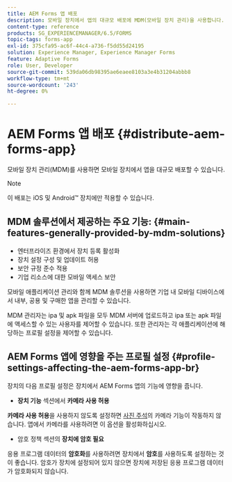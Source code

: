 ```yaml
---
title: AEM Forms 앱 배포
description: 모바일 장치에서 앱의 대규모 배포에 MDM(모바일 장치 관리)을 사용합니다.
content-type: reference
products: SG_EXPERIENCEMANAGER/6.5/FORMS
topic-tags: forms-app
exl-id: 375cfa95-ac6f-44c4-a736-f5dd55d24195
solution: Experience Manager, Experience Manager Forms
feature: Adaptive Forms
role: User, Developer
source-git-commit: 539da06db98395ae6eaee8103a3e4b31204abbb8
workflow-type: tm+mt
source-wordcount: '243'
ht-degree: 0%

---
```


# AEM Forms 앱 배포 {#distribute-aem-forms-app}

모바일 장치 관리(MDM)를 사용하면 모바일 장치에서 앱을 대규모 배포할 수 있습니다.

>[!NOTE]
>
>이 배포는 iOS 및 Android™ 장치에만 적용할 수 있습니다.

## MDM 솔루션에서 제공하는 주요 기능: {#main-features-generally-provided-by-mdm-solutions}

* 엔터프라이즈 환경에서 장치 등록 활성화
* 장치 설정 구성 및 업데이트 허용
* 보안 규정 준수 적용
* 기업 리소스에 대한 모바일 액세스 보안

모바일 애플리케이션 관리와 함께 MDM 솔루션을 사용하면 기업 내 모바일 디바이스에서 내부, 공용 및 구매한 앱을 관리할 수 있습니다.

MDM 관리자는 ipa 및 apk 파일을 모두 MDM 서버에 업로드하고 ipa 또는 apk 파일에 액세스할 수 있는 사용자를 제어할 수 있습니다. 또한 관리자는 각 애플리케이션에 해당하는 프로필 설정을 제어할 수 있습니다.

## AEM Forms 앱에 영향을 주는 프로필 설정 {#profile-settings-affecting-the-aem-forms-app-br}

장치의 다음 프로필 설정은 장치에서 AEM Forms 앱의 기능에 영향을 줍니다.

* **장치 기능** 섹션에서 **카메라 사용 허용**

**카메라 사용 허용**&#x200B;을 사용하지 않도록 설정하면 [사진 주석](/help/forms/using/add-attachments.md)의 카메라 기능이 작동하지 않습니다. 앱에서 카메라를 사용하려면 이 옵션을 활성화하십시오.

* 암호 정책 섹션의 **장치에 암호 필요**

응용 프로그램 데이터의 **암호화**&#x200B;를 사용하려면 장치에서 **암호**&#x200B;를 사용하도록 설정하는 것이 좋습니다. 암호가 장치에 설정되어 있지 않으면 장치에 저장된 응용 프로그램 데이터가 암호화되지 않습니다.
